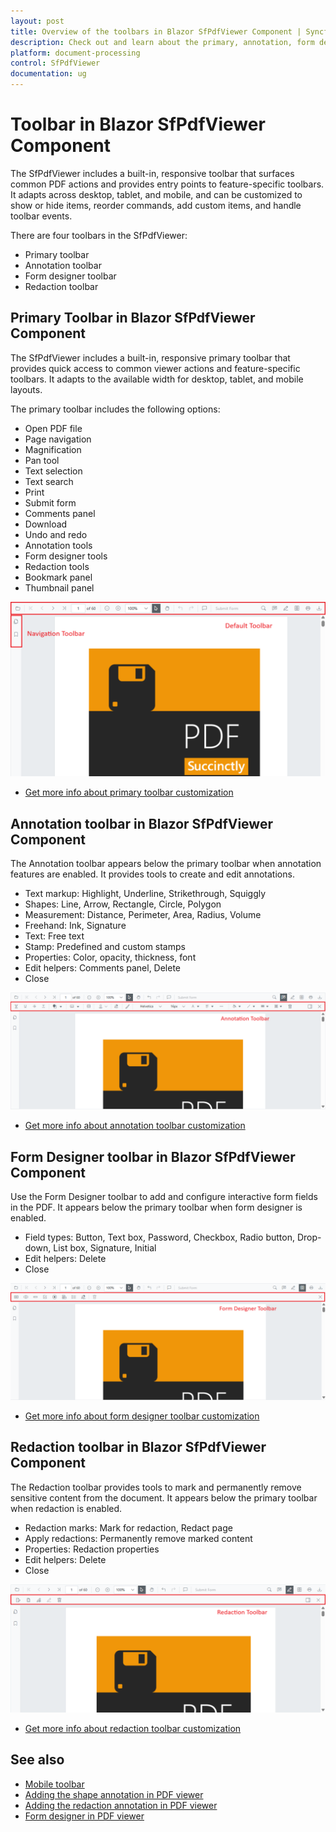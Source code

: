 ```yaml
---
layout: post
title: Overview of the toolbars in Blazor SfPdfViewer Component | Syncfusion
description: Check out and learn about the primary, annotation, form designer, and redaction toolbars in the Syncfusion Blazor SfPdfViewer component.
platform: document-processing
control: SfPdfViewer
documentation: ug
---
```


# Toolbar in Blazor SfPdfViewer Component

The SfPdfViewer includes a built-in, responsive toolbar that surfaces common PDF actions and provides entry points to feature-specific toolbars. It adapts across desktop, tablet, and mobile, and can be customized to show or hide items, reorder commands, add custom items, and handle toolbar events.

There are four toolbars in the SfPdfViewer:
* Primary toolbar
* Annotation toolbar
* Form designer toolbar
* Redaction toolbar

## Primary Toolbar in Blazor SfPdfViewer Component

The SfPdfViewer includes a built-in, responsive primary toolbar that provides quick access to common viewer actions and feature-specific toolbars. It adapts to the available width for desktop, tablet, and mobile layouts.

The primary toolbar includes the following options:

* Open PDF file
* Page navigation
* Magnification
* Pan tool
* Text selection
* Text search
* Print
* Submit form
* Comments panel
* Download
* Undo and redo
* Annotation tools
* Form designer tools
* Redaction tools
* Bookmark panel
* Thumbnail panel

![Blazor PDF Viewer primary toolbar with customized items](../blazor-classic/images/blazor-pdfviewer-custom-toolbar.png)

* [Get more info about primary toolbar customization](./toolbar/primary-toolbar-customization)

## Annotation toolbar in Blazor SfPdfViewer Component

The Annotation toolbar appears below the primary toolbar when annotation features are enabled. It provides tools to create and edit annotations.

* Text markup: Highlight, Underline, Strikethrough, Squiggly
* Shapes: Line, Arrow, Rectangle, Circle, Polygon
* Measurement: Distance, Perimeter, Area, Radius, Volume
* Freehand: Ink, Signature
* Text: Free text
* Stamp: Predefined and custom stamps
* Properties: Color, opacity, thickness, font
* Edit helpers: Comments panel, Delete
* Close

![Blazor PDF Viewer annotation toolbar](./images/blazor-annotation-toolbar.png)

* [Get more info about annotation toolbar customization](./toolbar/annotation-toolbar-customization)

## Form Designer toolbar in Blazor SfPdfViewer Component

Use the Form Designer toolbar to add and configure interactive form fields in the PDF. It appears below the primary toolbar when form designer is enabled.

* Field types: Button, Text box, Password, Checkbox, Radio button, Drop-down, List box, Signature, Initial
* Edit helpers: Delete
* Close

![Blazor PDF Viewer form designer toolbar](./images/blazor-form-deigner-toolbar.png)

* [Get more info about form designer toolbar customization](./toolbar/form-designer-toolbar-customization)

## Redaction toolbar in Blazor SfPdfViewer Component

The Redaction toolbar provides tools to mark and permanently remove sensitive content from the document. It appears below the primary toolbar when redaction is enabled.

* Redaction marks: Mark for redaction, Redact page
* Apply redactions: Permanently remove marked content
* Properties: Redaction properties
* Edit helpers: Delete
* Close

![Blazor PDF Viewer redaction toolbar](./images/blazor-redaction-toolbar.png)

* [Get more info about redaction toolbar customization](./toolbar/redaction-toolbar-customization)

## See also

* [Mobile toolbar](./toolbar/mobile-toolbar)
* [Adding the shape annotation in PDF viewer](./annotation/shape-annotation)
* [Adding the redaction annotation in PDF viewer](./annotation/redaction-annotation)
* [Form designer in PDF viewer](./form-designer/overview)
